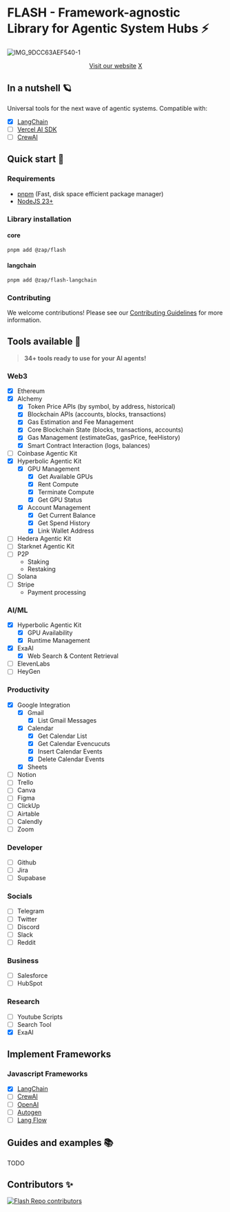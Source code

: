 # FLASH - Framework-agnostic Library for Agentic System Hubs ⚡️
![IMG_9DCC63AEF540-1](https://github.com/user-attachments/assets/98769069-b715-4b6c-8134-fbb63bebf024)

<div align="center">
  
[Visit our website](https://www.0xzap.com/)         [X](https://x.com/0xZapLab)

</div>

## In a nutshell 🪐
Universal tools for the next wave of agentic systems. Compatible with:
- [x] [LangChain](https://www.langchain.com/)
- [ ] [Vercel AI SDK](https://sdk.vercel.ai/)
- [ ] [CrewAI](https://www.crewai.io/)

## Quick start 🚀

### Requirements
- [pnpm](https://pnpm.io/) (Fast, disk space efficient package manager)
- [NodeJS 23+](https://docs.npmjs.com/downloading-and-installing-node-js-and-npm)
### Library installation
#### core
```bash
pnpm add @zap/flash
```
#### langchain
```bash
pnpm add @zap/flash-langchain
```

### Contributing
We welcome contributions! Please see our [Contributing Guidelines](CONTRIBUTING.md) for more information.

## Tools available 🧰
> **34+ tools ready to use for your AI agents!**

### Web3
- [x] Ethereum
- [x] Alchemy
  - [x] Token Price APIs (by symbol, by address, historical)
  - [x] Blockchain APIs (accounts, blocks, transactions)
  - [x] Gas Estimation and Fee Management
  - [x] Core Blockchain State (blocks, transactions, accounts)
  - [x] Gas Management (estimateGas, gasPrice, feeHistory)
  - [x] Smart Contract Interaction (logs, balances)
- [ ] Coinbase Agentic Kit
- [x] Hyperbolic Agentic Kit
  - [x] GPU Management
    - [x] Get Available GPUs
    - [x] Rent Compute
    - [x] Terminate Compute
    - [x] Get GPU Status
  - [x] Account Management
    - [x] Get Current Balance
    - [x] Get Spend History
    - [x] Link Wallet Address
- [ ] Hedera Agentic Kit
- [ ] Starknet Agentic Kit
- [ ] P2P
  - Staking
  - Restaking
- [ ] Solana 
- [ ] Stripe
  - Payment processing

### AI/ML
- [x] Hyperbolic Agentic Kit
  - [x] GPU Availability
  - [x] Runtime Management
- [x] ExaAI
  - [x] Web Search & Content Retrieval
- [ ] ElevenLabs
- [ ] HeyGen

### Productivity
- [x] Google Integration
  - [x] Gmail
    - [x] List Gmail Messages
  - [x] Calendar
    - [x] Get Calendar List
    - [x] Get Calendar Evencucuts
    - [x] Insert Calendar Events
    - [x] Delete Calendar Events
  - [x] Sheets
- [ ] Notion
- [ ] Trello
- [ ] Canva
- [ ] Figma
- [ ] ClickUp
- [ ] Airtable
- [ ] Calendly
- [ ] Zoom

### Developer
- [ ] Github
- [ ] Jira
- [ ] Supabase

### Socials
- [ ] Telegram
- [ ] Twitter
- [ ] Discord
- [ ] Slack
- [ ] Reddit

### Business
- [ ] Salesforce
- [ ] HubSpot

### Research
- [ ] Youtube Scripts
- [ ] Search Tool
- [x] ExaAI
## Implement Frameworks

### Javascript Frameworks
- [x] [LangChain](https://www.langchain.com/)
- [ ] [CrewAI](https://www.crewai.io/)
- [ ] [OpenAI](https://platform.openai.com/)
- [ ] [Autogen](https://microsoft.github.io/autogen/)
- [ ] [Lang Flow](https://www.langflow.org/)

## Guides and examples 📚

TODO

## Contributors ✨
<a href="https://github.com/0xZap/flash/graphs/contributors">
  <img src="https://contrib.rocks/image?repo=0xZap/flash" alt="Flash Repo contributors" />
</a>
